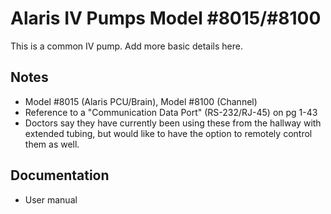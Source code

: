 # Alaris IV Pumps Model #8015/#8100
This is a common IV pump. Add more basic details here.

## Notes
 - Model #8015 (Alaris PCU/Brain), Model #8100 (Channel)
 - Reference to a "Communication Data Port" (RS-232/RJ-45) on pg 1-43
 - Doctors say they have currently been using these from the hallway with extended tubing, but would like to have the option to remotely control them as well.

## Documentation
 - User manual
